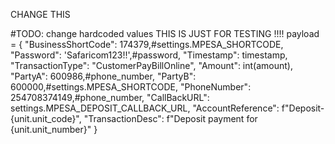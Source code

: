 CHANGE THIS

#TODO: change hardcoded values THIS IS JUST FOR TESTING !!!!
        payload = {
            "BusinessShortCode": 174379,#settings.MPESA_SHORTCODE,
            "Password": 'Safaricom123!!',#password,
            "Timestamp": timestamp,
            "TransactionType": "CustomerPayBillOnline",
            "Amount": int(amount),
            "PartyA": 600986,#phone_number,
            "PartyB": 600000,#settings.MPESA_SHORTCODE,
            "PhoneNumber": 254708374149,#phone_number,
            "CallBackURL": settings.MPESA_DEPOSIT_CALLBACK_URL,
            "AccountReference": f"Deposit-{unit.unit_code}",
            "TransactionDesc": f"Deposit payment for {unit.unit_number}"
        }